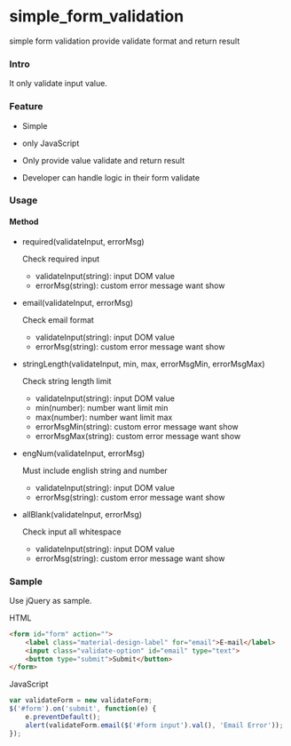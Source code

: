 simple_form_validation
======================

simple form validation provide validate format and return result

### Intro

It only validate input value.

### Feature

* Simple

* only JavaScript

* Only provide value validate and return result

* Developer can handle logic in their form validate

### Usage

#### Method

* required(validateInput, errorMsg)

    Check required input
    * validateInput(string): input DOM value
    * errorMsg(string): custom error message want show

* email(validateInput, errorMsg)

    Check email format
    * validateInput(string): input DOM value
    * errorMsg(string): custom error message want show

* stringLength(validateInput, min, max, errorMsgMin, errorMsgMax)

    Check string length limit
    * validateInput(string): input DOM value
    * min(number): number want limit min
    * max(number): number want limit max
    * errorMsgMin(string): custom error message want show
    * errorMsgMax(string): custom error message want show

* engNum(validateInput, errorMsg)

    Must include english string and number
    * validateInput(string): input DOM value
    * errorMsg(string): custom error message want show

* allBlank(validateInput, errorMsg)

    Check input all whitespace
    * validateInput(string): input DOM value
    * errorMsg(string): custom error message want show

### Sample

Use jQuery as sample.

HTML

```html
<form id="form" action="">
    <label class="material-design-label" for="email">E-mail</label>
    <input class="validate-option" id="email" type="text">
    <button type="submit">Submit</button>
</form>
```

JavaScript

```javascript
var validateForm = new validateForm;
$('#form').on('submit', function(e) {
    e.preventDefault();
    alert(validateForm.email($('#form input').val(), 'Email Error'));
});
```
